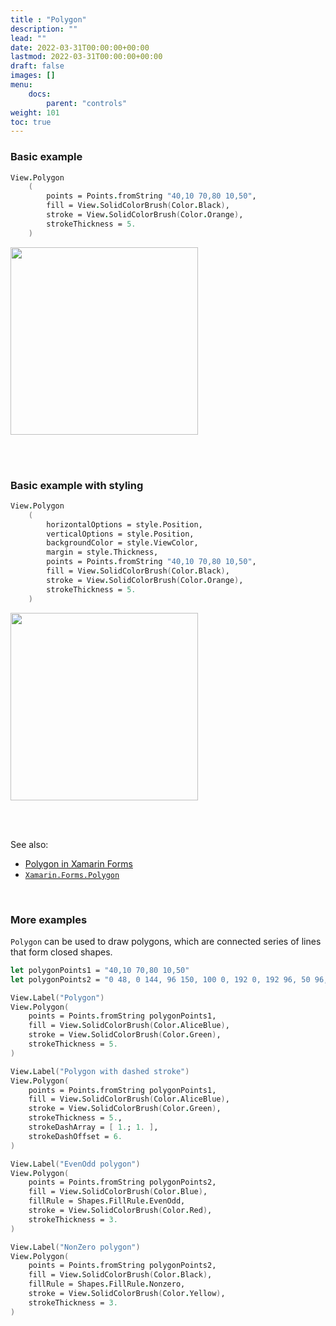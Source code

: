 ```yaml
---
title : "Polygon"
description: ""
lead: ""
date: 2022-03-31T00:00:00+00:00
lastmod: 2022-03-31T00:00:00+00:00
draft: false
images: []
menu:
    docs:
        parent: "controls"
weight: 101
toc: true
---
```


### Basic example


```fs 
View.Polygon
    (                           
        points = Points.fromString "40,10 70,80 10,50",
        fill = View.SolidColorBrush(Color.Black),
        stroke = View.SolidColorBrush(Color.Orange),
        strokeThickness = 5.            
    )
```

<img src="images/view/Polygon-adr-basic.png" width="300">

<br /> <br /> 

### Basic example with styling

```fs 
View.Polygon
    (
        horizontalOptions = style.Position,
        verticalOptions = style.Position,
        backgroundColor = style.ViewColor,     
        margin = style.Thickness,                             
        points = Points.fromString "40,10 70,80 10,50",
        fill = View.SolidColorBrush(Color.Black),
        stroke = View.SolidColorBrush(Color.Orange),
        strokeThickness = 5.            
    )
```


<img src="images/view/Polygon-adr-styled.png" width="300">

<br /> <br /> 

See also:

* [Polygon in Xamarin Forms](https://docs.microsoft.com/en-us/xamarin/xamarin-forms/user-interface/shapes/polygon)
* [`Xamarin.Forms.Polygon`](https://docs.microsoft.com/en-us/dotnet/api/Xamarin.Forms.Polygon)

<br /> 

### More examples

`Polygon` can be used to draw polygons, which are connected series of lines that form closed shapes. 

```fs 
let polygonPoints1 = "40,10 70,80 10,50"
let polygonPoints2 = "0 48, 0 144, 96 150, 100 0, 192 0, 192 96, 50 96, 48 192, 150 200 144 48"

View.Label("Polygon")
View.Polygon(
    points = Points.fromString polygonPoints1,
    fill = View.SolidColorBrush(Color.AliceBlue),
    stroke = View.SolidColorBrush(Color.Green),
    strokeThickness = 5.
)

View.Label("Polygon with dashed stroke")
View.Polygon(
    points = Points.fromString polygonPoints1,
    fill = View.SolidColorBrush(Color.AliceBlue),
    stroke = View.SolidColorBrush(Color.Green),
    strokeThickness = 5.,
    strokeDashArray = [ 1.; 1. ],
    strokeDashOffset = 6.
)

View.Label("EvenOdd polygon")
View.Polygon(
    points = Points.fromString polygonPoints2,
    fill = View.SolidColorBrush(Color.Blue),
    fillRule = Shapes.FillRule.EvenOdd,
    stroke = View.SolidColorBrush(Color.Red),
    strokeThickness = 3.
)

View.Label("NonZero polygon")
View.Polygon(
    points = Points.fromString polygonPoints2,
    fill = View.SolidColorBrush(Color.Black),
    fillRule = Shapes.FillRule.Nonzero,
    stroke = View.SolidColorBrush(Color.Yellow),
    strokeThickness = 3.
)
```